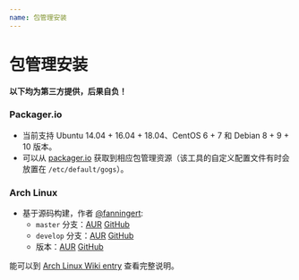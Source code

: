 ```yaml
---
name: 包管理安装
---
```


# 包管理安装

**以下均为第三方提供，后果自负！**

### Packager.io

- 当前支持 Ubuntu 14.04 + 16.04 + 18.04、CentOS 6 + 7 和 Debian 8 + 9 + 10 版本。
- 可以从 [packager.io](https://packager.io/gh/gogs/gogs) 获取到相应包管理资源（该工具的自定义配置文件有时会放置在 `/etc/default/gogs`）。

### Arch Linux

- 基于源码构建，作者 [@fanningert](https://github.com/fanningert):
	- `master` 分支：[AUR](https://aur.archlinux.org/packages/gogs-git/) [GitHub](https://github.com/fanningert/PKGBUILDs/tree/master/aur/gogs-git)
	- `develop` 分支：[AUR](https://aur.archlinux.org/packages/gogs-dev-git/) [GitHub](https://github.com/fanningert/PKGBUILDs/tree/master/aur/gogs-git-dev)
	- 版本：[AUR](https://aur.archlinux.org/packages/gogs/) [GitHub](https://github.com/Martchus/PKGBUILDs/tree/master/gogs/default)

能可以到 [Arch Linux Wiki entry](https://wiki.archlinux.org/index.php/Gogs) 查看完整说明。
